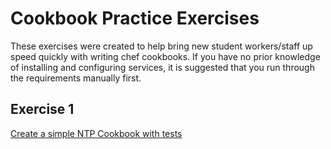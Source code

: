 Cookbook Practice Exercises
===========================
These exercises were created to help bring new student workers/staff up 
speed quickly with writing chef cookbooks.  If you have no prior knowledge of installing and configuring
services, it is suggested that you run through the requirements
manually first.

Exercise 1
----------
[Create a simple NTP Cookbook with tests](https://github.com/TAMUArch/cookbook-practice-exercise/EXERCISE1.md)
